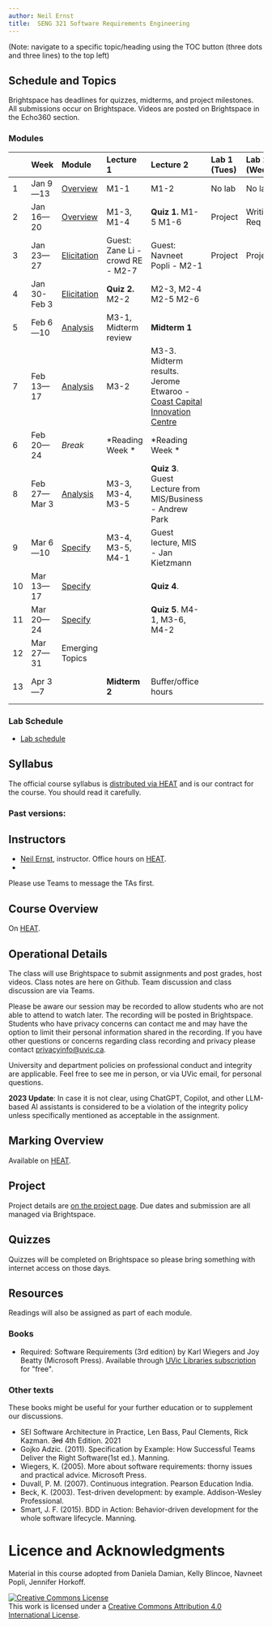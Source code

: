 ```yaml
---
author: Neil Ernst
title:  SENG 321 Software Requirements Engineering
---
```


(Note: navigate to a specific topic/heading using the TOC button (three dots and three lines) to the top left)

## Schedule and Topics

Brightspace has deadlines for quizzes, midterms, and project milestones. All submissions occur on Brightspace. Videos are posted on Brightspace in the Echo360 section. 

### Modules
|     | Week         | Module                                  | Lecture 1                        | Lecture 2                                                                                                                    | Lab 1 (Tues) | Lab 2 (Wed) | Due       |
| :-- | :----------- | :-------------------------------------- | :------------------------------- | :--------------------------------------------------------------------------------------------------------------------------- | :----------- | :---------- | :-------- |
| 1   | Jan 9—13     | [Overview](modules/overview/README.md)  | M1-1                             | M1-2                                                                                                                         | No lab       | No lab      | A0/A1     |
| 2   | Jan 16—20    | [Overview](modules/overview/README.md)  | M1-3, M1-4                       | **Quiz 1.** M1-5 M1-6                                                                                                        | Project      | Writin Req  | A2 - idea |
| 3   | Jan 23—27    | [Elicitation](modules/elicit/README.md) | Guest: Zane Li - crowd RE - M2-7 | Guest: Navneet Popli - M2-1                                                                                                  | Project      | Project     |           |
| 4   | Jan 30-Feb 3 | [Elicitation](modules/elicit/README.md) | **Quiz 2.**  M2-2                | M2-3, M2-4   M2-5 M2-6                                                                                                       |              |             |           |
| 5   | Feb 6—10     | [Analysis](modules/analyze/README.md)   | M3-1, Midterm review             | **Midterm 1**                                                                                                                |              |             | A2        |
| 7   | Feb 13—17    | [Analysis](modules/analyze/README.md)   | M3-2                             | M3-3. Midterm results. Jerome Etwaroo - [Coast Capital Innovation Centre](https://www.uvic.ca/innovation/services/index.php) |              |             | A3        |
| 6   | Feb 20—24    | *Break*                                 | *Reading Week *                  | *Reading Week *                                                                                                              |              |             |           |
| 8   | Feb 27—Mar 3 | [Analysis](modules/analyze/README.md)   | M3-3, M3-4, M3-5                 | **Quiz 3**.      Guest Lecture from MIS/Business - Andrew Park                                                               |              |             |           |
| 9   | Mar 6—10     | [Specify](modules/specify/README.md)    | M3-4, M3-5, M4-1                 | Guest lecture, MIS - Jan Kietzmann                                                                                           |              |             |           |
| 10  | Mar 13—17    | [Specify](modules/specify/README.md)    |                               |      **Quiz 4**.                                                                                                                            |              |             | A4        |
| 11  | Mar 20—24    | [Specify](modules/specify/README.md)    |                                  |                                                                                                                 **Quiz 5**. M4-1, M3-6, M4-2   |             |             |           | 
| 12  | Mar 27—31    | Emerging Topics                         |                                  |                                                                                                                   |              |             |           |
| 13  | Apr 3—7      |                                         | **Midterm 2**                    | Buffer/office hours                                                                                                          |              |             | A5 and A6 |

### Lab Schedule
* [Lab schedule](Lab%20Outline.md)

## Syllabus
The official course syllabus is [distributed via HEAT](https://heat.csc.uvic.ca/coview/outline/2023/Spring/SENG/321) and is our contract for the course. You should read it carefully. 


### Past versions:


## Instructors
* [Neil Ernst](http://neilernst.net), instructor. Office hours on [HEAT](https://heat.csc.uvic.ca/coview/outline/2023/Spring/SENG/321).
* 

Please use Teams to message the TAs first.

## Course Overview
On [HEAT](https://heat.csc.uvic.ca/coview/outline/2023/Spring/SENG/321).

## Operational Details

The class will use Brightspace to submit assignments and post grades, host videos. Class notes are here on Github. Team discussion and class discussion are via Teams.

Please be aware our session may be recorded to allow students who are not able to attend to watch later. The recording will be posted in Brightspace. Students who have privacy concerns can contact me and may have the option to limit their personal information shared in the recording. If you have other questions or concerns regarding class recording and privacy please contact privacyinfo@uvic.ca.

University and department policies on professional conduct and integrity are applicable. Feel free to see me in person, or via UVic email, for personal questions.

**2023 Update**: In case it is not clear, using ChatGPT, Copilot, and other LLM-based AI assistants is considered to be a violation of the integrity policy unless specifically mentioned as acceptable in the assignment. 

## Marking Overview

Available on [HEAT](https://heat.csc.uvic.ca/coview/outline/2023/Spring/SENG/321).

## Project
Project details are [on the project page](/project). Due dates and submission are all managed via Brightspace.

## Quizzes
Quizzes will be completed on Brightspace so please bring something with internet access on those days.

## Resources
Readings will also be assigned as part of each module. 

### Books
* Required: Software Requirements (3rd edition) by Karl Wiegers and Joy Beatty (Microsoft Press). Available through [UVic Libraries subscription](https://search.library.uvic.ca/permalink/01VIC_INST/1ohem39/cdi_safari_books_v2_9780735679658) for "free". 


### Other texts
These books might be useful for your further education or to supplement our discussions.

* SEI Software Architecture in Practice, Len Bass, Paul Clements, Rick Kazman. <s>3rd</s> 4th Edition. 2021
* Gojko Adzic. (2011). Specification by Example: How Successful Teams Deliver the Right Software(1st ed.). Manning.
* Wiegers, K. (2005). More about software requirements: thorny issues and practical advice. Microsoft Press.
* Duvall, P. M. (2007). Continuous integration. Pearson Education India.
* Beck, K. (2003). Test-driven development: by example. Addison-Wesley Professional.
* Smart, J. F. (2015). BDD in Action: Behavior-driven development for the whole software lifecycle. Manning.

# Licence and Acknowledgments
Material in this course adopted from Daniela Damian, Kelly Blincoe, Navneet Popli, Jennifer Horkoff.

<a rel="license" href="http://creativecommons.org/licenses/by/4.0/"><img alt="Creative Commons License" style="border-width:0" src="https://i.creativecommons.org/l/by/4.0/88x31.png" /></a><br />This work is licensed under a <a rel="license" href="http://creativecommons.org/licenses/by/4.0/">Creative Commons Attribution 4.0 International License</a>.
